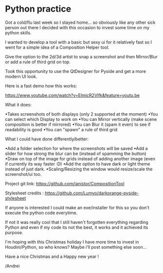 # Python practice


Got a cold/flu last week so I stayed home... so obviously like any other sick person out there I decided with this occasion to invest some time on my python skills.



I wanted to develop a tool with a basic but sexy ui for it relatively fast so I went for a simple idea of a Composition Helper tool.

Give the option to the 2d/3d artist to snap a screenshot and then Mirror/Blur or add a rule of third grid on top.

Took this opportunity to use the QtDesigner for Pyside and get a more modern UI look.

Here is a fast demo how this works:

https://www.youtube.com/watch?v=EImicR2Vlfk&feature=youtu.be

What it does:

•Takes screenshots of both displays (only 2 supported at the moment)
•You can select which Display to work on
•You can Mirror vertically (make scene composition is better if mirrored)
•You can Blur it (spam it even) to see if readability is good
•You can "spawn" a rule of third grid

What I could have done differently/better:

•Add a folder selection for where the screenshots will be saved
•Add a slider for how strong the blur can be (instead of spamming the button)
•Draw on top of the image for grids instead of adding another image (even if currently its way faster :D)
•Add the option to have dark or light theme instead of just dark.
•Scaling/Resizing the window would resize/scale the screenshot/ui too.


Project git link: https://github.com/ianistor/CompositionTool 

Stylesheet credits : https://github.com/Lumyo/darkorange-pyside-stylesheet 



If anyone is interested I could make an exe/installer for this so you don't execute the python code everytime.

If not it was really cool that I still haven't forgotten everything regarding Python and even if my code its not the best, it works and it achieved its purpose.



I'm hoping with this Christmas holiday I have more time to invest in Houdini/Python, so who knows? Maybe i'll post something else soon...

Have a nice Christmas and a Happy new year !

/Andrei
